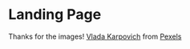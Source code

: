 # Landing Page

Thanks for the images!
<a href="https://www.pexels.com/@vlada-karpovich/">Vlada Karpovich</a> from <a href="https://www.pexels.com/photo/green-pine-trees-near-mountain-under-blue-sky-4448861/">Pexels</a>
